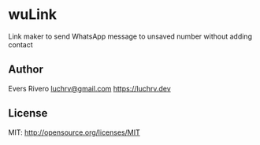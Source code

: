 # wuLink
Link maker to send WhatsApp message to unsaved number without adding contact

## Author

Evers Rivero <luchrv@gmail.com> 
https://luchrv.dev

## License

MIT: http://opensource.org/licenses/MIT